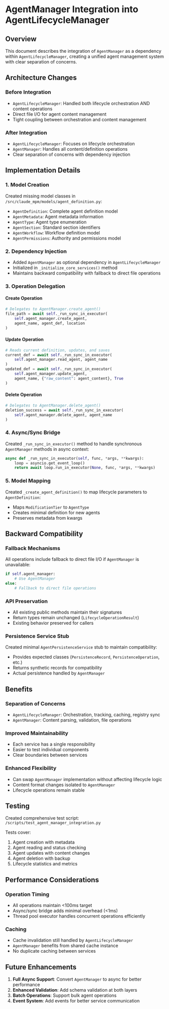 # AgentManager Integration into AgentLifecycleManager

## Overview

This document describes the integration of `AgentManager` as a dependency within `AgentLifecycleManager`, creating a unified agent management system with clear separation of concerns.

## Architecture Changes

### Before Integration
- `AgentLifecycleManager`: Handled both lifecycle orchestration AND content operations
- Direct file I/O for agent content management
- Tight coupling between orchestration and content management

### After Integration
- `AgentLifecycleManager`: Focuses on lifecycle orchestration
- `AgentManager`: Handles all content/definition operations
- Clear separation of concerns with dependency injection

## Implementation Details

### 1. Model Creation
Created missing model classes in `/src/claude_mpm/models/agent_definition.py`:
- `AgentDefinition`: Complete agent definition model
- `AgentMetadata`: Agent metadata information
- `AgentType`: Agent type enumeration
- `AgentSection`: Standard section identifiers
- `AgentWorkflow`: Workflow definition model
- `AgentPermissions`: Authority and permissions model

### 2. Dependency Injection
- Added `AgentManager` as optional dependency in `AgentLifecycleManager`
- Initialized in `_initialize_core_services()` method
- Maintains backward compatibility with fallback to direct file operations

### 3. Operation Delegation

#### Create Operation
```python
# Delegates to AgentManager.create_agent()
file_path = await self._run_sync_in_executor(
    self.agent_manager.create_agent,
    agent_name, agent_def, location
)
```

#### Update Operation
```python
# Reads current definition, updates, and saves
current_def = await self._run_sync_in_executor(
    self.agent_manager.read_agent, agent_name
)
updated_def = await self._run_sync_in_executor(
    self.agent_manager.update_agent,
    agent_name, {"raw_content": agent_content}, True
)
```

#### Delete Operation
```python
# Delegates to AgentManager.delete_agent()
deletion_success = await self._run_sync_in_executor(
    self.agent_manager.delete_agent, agent_name
)
```

### 4. Async/Sync Bridge
Created `_run_sync_in_executor()` method to handle synchronous `AgentManager` methods in async context:
```python
async def _run_sync_in_executor(self, func, *args, **kwargs):
    loop = asyncio.get_event_loop()
    return await loop.run_in_executor(None, func, *args, **kwargs)
```

### 5. Model Mapping
Created `_create_agent_definition()` to map lifecycle parameters to `AgentDefinition`:
- Maps `ModificationTier` to `AgentType`
- Creates minimal definition for new agents
- Preserves metadata from kwargs

## Backward Compatibility

### Fallback Mechanisms
All operations include fallback to direct file I/O if `AgentManager` is unavailable:
```python
if self.agent_manager:
    # Use AgentManager
else:
    # Fallback to direct file operations
```

### API Preservation
- All existing public methods maintain their signatures
- Return types remain unchanged (`LifecycleOperationResult`)
- Existing behavior preserved for callers

### Persistence Service Stub
Created minimal `AgentPersistenceService` stub to maintain compatibility:
- Provides expected classes (`PersistenceRecord`, `PersistenceOperation`, etc.)
- Returns synthetic records for compatibility
- Actual persistence handled by `AgentManager`

## Benefits

### Separation of Concerns
- `AgentLifecycleManager`: Orchestration, tracking, caching, registry sync
- `AgentManager`: Content parsing, validation, file operations

### Improved Maintainability
- Each service has a single responsibility
- Easier to test individual components
- Clear boundaries between services

### Enhanced Flexibility
- Can swap `AgentManager` implementation without affecting lifecycle logic
- Content format changes isolated to `AgentManager`
- Lifecycle operations remain stable

## Testing

Created comprehensive test script: `/scripts/test_agent_manager_integration.py`

Tests cover:
1. Agent creation with metadata
2. Agent reading and status checking
3. Agent updates with content changes
4. Agent deletion with backup
5. Lifecycle statistics and metrics

## Performance Considerations

### Operation Timing
- All operations maintain <100ms target
- Async/sync bridge adds minimal overhead (<1ms)
- Thread pool executor handles concurrent operations efficiently

### Caching
- Cache invalidation still handled by `AgentLifecycleManager`
- `AgentManager` benefits from shared cache instance
- No duplicate caching between services

## Future Enhancements

1. **Full Async Support**: Convert `AgentManager` to async for better performance
2. **Enhanced Validation**: Add schema validation at both layers
3. **Batch Operations**: Support bulk agent operations
4. **Event System**: Add events for better service communication